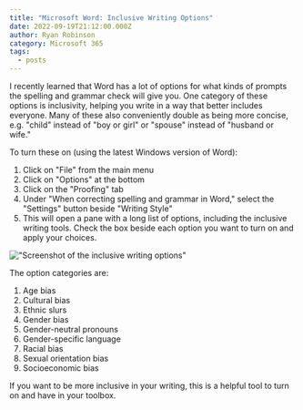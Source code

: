 ```yaml
---
title: "Microsoft Word: Inclusive Writing Options"
date: 2022-09-19T21:12:00.000Z
author: Ryan Robinson
category: Microsoft 365
tags:
  - posts
---
```


I recently learned that Word has a lot of options for what kinds of prompts the spelling and grammar check will give you. One category of these options is inclusivity, helping you write in a way that better includes everyone. Many of these also conveniently double as being more concise, e.g. "child" instead of "boy or girl" or "spouse" instead of "husband or wife."

To turn these on (using the latest Windows version of Word):

1. Click on "File" from the main menu
2. Click on "Options" at the bottom
3. Click on the "Proofing" tab
4. Under "When correcting spelling and grammar in Word," select the "Settings" button beside "Writing Style"
5. This will open a pane with a long list of options, including the inclusive writing tools. Check the box beside each option you want to turn on and apply your choices.

!["Screenshot of the inclusive writing options"](/assets/img/2022/09/word-inclusive-language.png)

The option categories are:

1. Age bias
2. Cultural bias
3. Ethnic slurs
4. Gender bias
5. Gender-neutral pronouns
6. Gender-specific language
7. Racial bias
8. Sexual orientation bias
9. Socioeconomic bias

If you want to be more inclusive in your writing, this is a helpful tool to turn on and have in your toolbox.